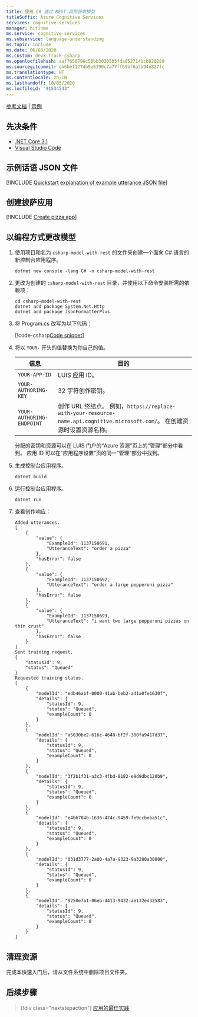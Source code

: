 ```yaml
---
title: 使用 C# 通过 REST 调用获取模型
titleSuffix: Azure Cognitive Services
services: cognitive-services
manager: nitinme
ms.service: cognitive-services
ms.subservice: language-understanding
ms.topic: include
ms.date: 06/03/2020
ms.custom: devx-track-csharp
ms.openlocfilehash: aaf7658796c50bb30305b5fda0527141cb820289
ms.sourcegitcommit: eb6bef1274b9e6390c7a77ff69bf6a3b94e827fc
ms.translationtype: HT
ms.contentlocale: zh-CN
ms.lasthandoff: 10/05/2020
ms.locfileid: "91534543"
---
```

[参考文档](https://westeurope.dev.cognitive.microsoft.com/docs/services/luis-programmatic-apis-v3-0-preview/operations/5890b47c39e2bb052c5b9c45) | [示例](https://github.com/Azure-Samples/cognitive-services-quickstart-code/blob/master/dotnet/LanguageUnderstanding/csharp-model-with-rest/Program.cs)

## <a name="prerequisites"></a>先决条件

* [.NET Core 3.1](https://dotnet.microsoft.com/download)
* [Visual Studio Code](https://code.visualstudio.com/)

## <a name="example-utterances-json-file"></a>示例话语 JSON 文件

[!INCLUDE [Quickstart explanation of example utterance JSON file](get-started-get-model-json-example-utterances.md)]

## <a name="create-pizza-app"></a>创建披萨应用

[!INCLUDE [Create pizza app](get-started-get-model-create-pizza-app.md)]

## <a name="change-model-programmatically"></a>以编程方式更改模型

1. 使用项目和名为 `csharp-model-with-rest` 的文件夹创建一个面向 C# 语言的新控制台应用程序。

    ```console
    dotnet new console -lang C# -n csharp-model-with-rest
    ```

1. 更改为创建的 `csharp-model-with-rest` 目录，并使用以下命令安装所需的依赖项：

    ```console
    cd csharp-model-with-rest
    dotnet add package System.Net.Http
    dotnet add package JsonFormatterPlus
    ```

1. 将 Program.cs 改写为以下代码：

    [!code-csharp[Code snippet](~/cognitive-services-quickstart-code/dotnet/LanguageUnderstanding/csharp-model-with-rest/Program.cs)]

1. 将以 `YOUR-` 开头的值替换为你自己的值。

    |信息|目的|
    |--|--|
    |`YOUR-APP-ID`| LUIS 应用 ID。 |
    |`YOUR-AUTHORING-KEY`|32 字符创作密钥。|
    |`YOUR-AUTHORING-ENDPOINT`| 创作 URL 终结点。 例如，`https://replace-with-your-resource-name.api.cognitive.microsoft.com/`。 在创建资源时设置资源名称。|

    分配的密钥和资源可以在 LUIS 门户的“Azure 资源”页上的“管理”部分中看到。 应用 ID 可以在“应用程序设置”页的同一“管理”部分中找到。

1. 生成控制台应用程序。

    ```console
    dotnet build
    ```

1. 运行控制台应用程序。

    ```console
    dotnet run
    ```

1. 查看创作响应：

    ```console
    Added utterances.
    [
        {
            "value": {
                "ExampleId": 1137150691,
                "UtteranceText": "order a pizza"
            },
            "hasError": false
        },
        {
            "value": {
                "ExampleId": 1137150692,
                "UtteranceText": "order a large pepperoni pizza"
            },
            "hasError": false
        },
        {
            "value": {
                "ExampleId": 1137150693,
                "UtteranceText": "i want two large pepperoni pizzas on thin crust"
            },
            "hasError": false
        }
    ]
    Sent training request.
    {
        "statusId": 9,
        "status": "Queued"
    }
    Requested training status.
    [
        {
            "modelId": "edb46abf-0000-41ab-beb2-a41a0fe1630f",
            "details": {
                "statusId": 9,
                "status": "Queued",
                "exampleCount": 0
            }
        },
        {
            "modelId": "a5030be2-616c-4648-bf2f-380fa9417d37",
            "details": {
                "statusId": 9,
                "status": "Queued",
                "exampleCount": 0
            }
        },
        {
            "modelId": "3f2b1f31-a3c3-4fbd-8182-e9d9dbc120b9",
            "details": {
                "statusId": 9,
                "status": "Queued",
                "exampleCount": 0
            }
        },
        {
            "modelId": "e4b6704b-1636-474c-9459-fe9ccbeba51c",
            "details": {
                "statusId": 9,
                "status": "Queued",
                "exampleCount": 0
            }
        },
        {
            "modelId": "031d3777-2a00-4a7a-9323-9a3280a30000",
            "details": {
                "statusId": 9,
                "status": "Queued",
                "exampleCount": 0
            }
        },
        {
            "modelId": "9250e7a1-06eb-4413-9432-ae132ed32583",
            "details": {
                "statusId": 9,
                "status": "Queued",
                "exampleCount": 0
            }
        }
    ]
    ```

## <a name="clean-up-resources"></a>清理资源

完成本快速入门后，请从文件系统中删除项目文件夹。

## <a name="next-steps"></a>后续步骤

> [!div class="nextstepaction"]
> [应用的最佳实践](../luis-concept-best-practices.md)
